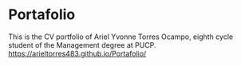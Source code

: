 # Portafolio
This is the CV portfolio of Ariel Yvonne Torres Ocampo, eighth cycle student of the Management degree at PUCP.
https://arieltorres483.github.io/Portafolio/
